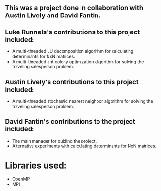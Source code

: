 ## This was a project done in collaboration with Austin Lively and David Fantin.

## Luke Runnels's contributions to this project included:
  - A multi-threaded LU decomposition algorithm for calculating determinants for NxN matrices.
  - A multi-threaded ant colony optimization algorithm for solving the traveling salesperson problem.
  
## Austin Lively's contributions to this project included:
  - A multi-threaded stochastic nearest neighbor algorithm for solving the traveling salesperson problem.

## David Fantin's contributions to the project included:
  - The main manager for guiding the project.
  - Alternative experiments with calculating determinants for NxN matrices.

# Libraries used:
  - OpenMP
  - MPI
